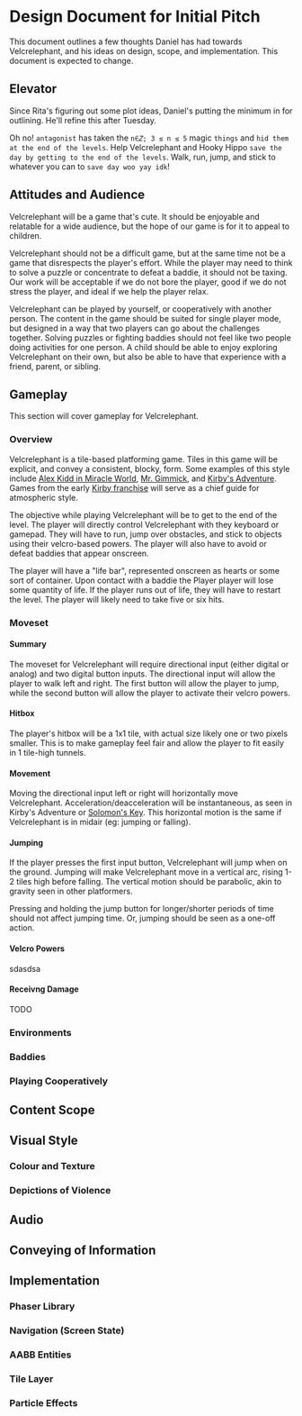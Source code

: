 # Design Document for Initial Pitch
This document outlines a few thoughts Daniel has had towards Velcrelephant, and his ideas on design, scope, and implementation. This document is expected to change.

## Elevator
Since Rita's figuring out some plot ideas, Daniel's putting the minimum in for outlining. He'll refine this after Tuesday.

Oh no! `antagonist` has taken the `n∈𝛧; 3 ≤ n ≤ 5` magic `things` and `hid them at the end of the levels`. Help Velcrelephant and Hooky Hippo `save the day by getting to the end of the levels`. Walk, run, jump, and stick to whatever you can to `save day woo yay idk`!

## Attitudes and Audience
Velcrelephant will be a game that's cute. It should be enjoyable and relatable for a wide audience, but the hope of our game is for it to appeal to children.

Velcrelephant should not be a difficult game, but at the same time not be a game that disrespects the player's effort. While the player may need to think to solve a puzzle or concentrate to defeat a baddie, it should not be taxing. Our work will be acceptable if we do not bore the player, good if we do not stress the player, and ideal if we help the player relax.

Velcrelephant can be played by yourself, or cooperatively with another person. The content in the game should be suited for single player mode, but designed in a way that two players can go about the challenges together. Solving puzzles or fighting baddies should not feel like two people doing activities for one person. A child should be able to enjoy exploring Velcrelephant on their own, but also be able to have that experience with a friend, parent, or sibling.

## Gameplay
This section will cover gameplay for Velcrelephant.
### Overview
Velcrelephant is a tile-based platforming game. Tiles in this game will be explicit, and convey a consistent, blocky, form. Some examples of this style include [Alex Kidd in Miracle World](http://youtu.be/Rb9haoWT5js?t=19m34s), [Mr. Gimmick](http://youtu.be/zYcf2yUgblc?t=1m28s), and [Kirby's Adventure](http://youtu.be/rJXM4EPbPe0?t=3m19s). Games from the early [Kirby franchise](http://en.wikipedia.org/wiki/Kirby_(series)) will serve as a chief guide for atmospheric style.

The objective while playing Velcrelephant will be to get to the end of the level. The player will directly control Velcrelephant with they keyboard or gamepad. They will have to run, jump over obstacles, and stick to objects using their velcro-based powers. The player will also have to avoid or defeat baddies that appear onscreen.

The player will have a "life bar", represented onscreen as hearts or some sort of container. Upon contact with a baddie the Player player will lose some quantity of life. If the player runs out of life, they will have to restart the level. The player will likely need to take five or six hits.
### Moveset
#### Summary
The moveset for Velcrelephant will require directional input (either digital or analog) and two digital button inputs. The directional input will allow the player to walk left and right. The first button will allow the player to jump, while the second button will allow the player to activate their velcro powers.
#### Hitbox
The player's hitbox will be a 1x1 tile, with actual size likely one or two pixels smaller. This is to make gameplay feel fair and allow the player to fit easily in 1 tile-high tunnels.
#### Movement
Moving the directional input left or right will horizontally move Velcrelephant. Acceleration/deacceleration will be instantaneous, as seen in Kirby's Adventure or [Solomon's Key](http://youtu.be/dsjDrsqlMKE?t=7m25s). This horizontal motion is the same if Velcrelephant is in midair (eg: jumping or falling).
#### Jumping
If the player presses the first input button, Velcrelephant will jump when on the ground. Jumping will make Velcrelephant move in a vertical arc, rising 1-2 tiles high before falling. The vertical motion should be parabolic, akin to gravity seen in other platformers.

Pressing and holding the jump button for longer/shorter periods of time should not affect jumping time. Or, jumping should be seen as a one-off action.
#### Velcro Powers
sdasdsa
#### Receivng Damage
TODO

### Environments
### Baddies
### Playing Cooperatively

## Content Scope

## Visual Style
### Colour and Texture

### Depictions of Violence

## Audio

## Conveying of Information

## Implementation
### Phaser Library
### Navigation (Screen State)
### AABB Entities
### Tile Layer
### Particle Effects

